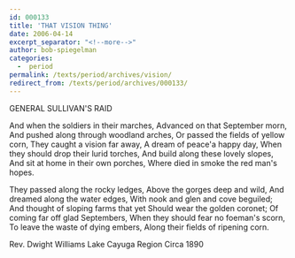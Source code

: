 ```yaml
---
id: 000133
title: 'THAT VISION THING'
date: 2006-04-14
excerpt_separator: "<!--more-->"
author: bob-spiegelman
categories:
  -  period
permalink: /texts/period/archives/vision/
redirect_from: /texts/period/archives/000133/
---
```


GENERAL SULLIVAN'S RAID

And when the soldiers in their marches,
Advanced on that September morn,
And pushed along through woodland arches,
Or passed the fields of yellow corn,
They caught a vision far away,
A dream of peace'a happy day,
When they should drop their lurid torches,
And build along these lovely slopes,
And sit at home in their own porches,
Where died in smoke the red man's hopes.

They passed along the rocky ledges,
Above the gorges deep and wild,
And dreamed along the water edges,
With nook and glen and cove beguiled;
And thought of sloping farms that yet
Should wear the golden coronet;
Of coming far off glad Septembers,
When they should fear no foeman's scorn,
To leave the waste of dying embers,
Along their fields of ripening corn.

Rev. Dwight Williams
Lake Cayuga Region
Circa 1890
